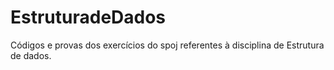# EstruturadeDados

Códigos e provas dos exercícios do spoj referentes à disciplina de Estrutura de dados. 

